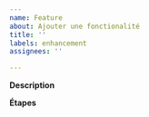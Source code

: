 ```yaml
---
name: Feature
about: Ajouter une fonctionalité
title: ''
labels: enhancement
assignees: ''

---
```


**Description**


**Étapes**
